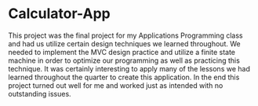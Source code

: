 # Calculator-App
This project was the final project for my Applications Programming class and had us utilize certain design techniques we learned throughout. We needed to implement the MVC design practice and utilize a finite state machine in order to optimize our programming as well as practicing this technique. It was certainly interesting to apply many of the lessons we had learned throughout the quarter to create this application. In the end this project turned out well for me and worked just as intended with no outstanding issues.
